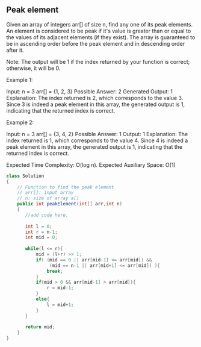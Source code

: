 ## Peak element

Given an array of integers arr[] of size n, find any one of its peak elements. An element is considered to be peak if it's value is greater than or equal to the values of its adjacent elements (if they exist). The array is guaranteed to be in ascending order before the peak element and in descending order after it.




Note: The output will be 1 if the index returned by your function is correct; otherwise, it will be 0.




Example 1:

Input: 
n = 3
arr[] = {1, 2, 3}
Possible Answer: 2
Generated Output: 1
Explanation: The index returned is 2, which corresponds to the value 3. Since 3 is indeed a peak element in this array, the generated output is 1, indicating that the returned index is correct.





Example 2:

Input:
n = 3
arr[] = {3, 4, 2}
Possible Answer: 1
Output: 1
Explanation: The index returned is 1, which corresponds to the value 4. Since 4 is indeed a peak element in this array, the generated output is 1, indicating that the returned index is correct.



Expected Time Complexity: O(log n).
Expected Auxiliary Space: O(1)



```java
class Solution
{
	// Function to find the peak element
	// arr[]: input array
	// n: size of array a[]
	public int peakElement(int[] arr,int n)
    {
       //add code here.
       
       int l = 0;
       int r = n-1;
       int mid = 0;
       
       while(l <= r){
           mid = (l+r) >> 1;
           if( (mid == 0 || arr[mid-1] <= arr[mid]) && 
                (mid == n-1 || arr[mid+1] <= arr[mid]) ){
               break;
           }
           if(mid > 0 && arr[mid-1] > arr[mid]){
               r = mid-1;
           }
           else{
               l = mid+1;
           }
       }
       
       return mid;
    }
}
